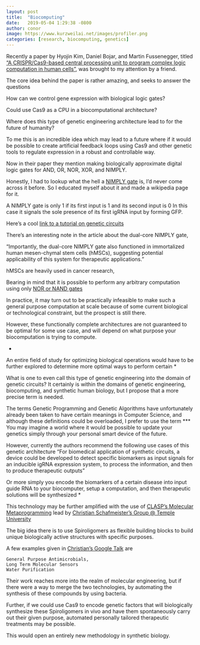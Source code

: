 ```yaml
---
layout: post
title:  "Biocomputing"
date:   2019-05-04 1:29:38 -0800
author: conor
image: https://www.kurzweilai.net/images/profiler.png
categories: [research, biocomputing, genetics]
---
```


Recently a paper by Hyojin Kim, Daniel Bojar, and Martin Fussenegger, titled
 [“A CRISPR/Cas9-based central processing unit to program complex logic computation in human cells”](https://www.pnas.org/content/116/15/7214), was brought to my attention by a friend.

The core idea behind the paper is rather amazing, and seeks to answer the questions

How can we control gene expression with biological logic gates?

Could use Cas9 as a CPU in a biocomputational architecture?

Where does this type of genetic engineering architecture lead to for the future of humanity?

To me this is an incredible idea which may lead to a future where if it would be possible to create artificial feedback loops using Cas9 and other genetic tools to regulate expression in a robust and controllable way.

Now in their paper they mention making biologically approximate digital logic gates for AND, OR, NOR, XOR, and NIMPLY.

Honestly, I had to lookup what the hell a [NIMPLY gate](https://en.wikipedia.org/wiki/NIMPLY_gate) is, I’d never come across it before.
So I educated myself about it and made a wikipedia page for it.

A NIMPLY gate is only 1 if its first input is 1 and its second input is 0
In this case it signals the sole presence of its first igRNA input by forming GFP.

Here’s a cool [link to a tutorial on genetic circuits](http://www2.cds.caltech.edu/~murray/waitwhat/tutorial.html)

There’s an interesting note in the article about the dual-core NIMPLY gate, 

“Importantly, the dual-core NIMPLY gate also functioned in immortalized human mesen-chymal stem cells (hMSCs), suggesting potential applicability of this system for therapeutic applications.”

hMSCs are heavily used in cancer research, 

Bearing in mind that it is possible to perform any arbitrary computation using only [NOR or NAND gates](https://en.wikipedia.org/wiki/Functional_completeness)


In practice, it may turn out to be practically infeasible to make such a general purpose computation at scale because of some current biological or technological constraint, but the prospect is still there.

However, these functionally complete architectures are not guaranteed to be optimal for some use case, and will depend on what purpose your biocomputation is trying to compute.

*

An entire field of study for optimizing biological operations would have to be further explored to determine more optimal ways to perform certain *

What is one to even call this type of genetic engineering into the domain of genetic circuits?
It certainly is within the domains of genetic engineering, biocomputing, and synthetic human biology, but I propose that a more precise term is needed.

The terms Genetic Programming and Genetic Algorithms have unfortunately already been taken to have certain meanings in Computer Science, and although these definitions could be overloaded, I prefer to use the term ***
You may imagine a world where it would be possible to update your genetics simply through your personal smart device of the future.


However, currently the authors recommend the following use cases of this genetic architecture
“For biomedical application of synthetic circuits, a device could be developed to detect specific biomarkers as input signals for an inducible igRNA expression system, to process the information, and then to produce therapeutic outputs” 

Or more simply you encode the biomarkers of a certain disease into input guide RNA to your biocomputer, setup a computation, and then therapeutic solutions will be synthesized *

This technology may be further amplified with the use of [CLASP’s Molecular Metaprogramming](https://github.com/clasp-developers/clasp)
lead by [Christian Schafmeister’s Group @ Temple University](https://chem.cst.temple.edu/schafmeister.html)

The big idea there is to use Spiroligomers as flexible building blocks to build unique biologically active structures with specific purposes.

A few examples given in [Christian’s Google Talk](https://www.youtube.com/watch?v=8X69_42Mj-g) are 

    General Purpose Antimicrobials,
    Long Term Molecular Sensors
    Water Purification 

Their work reaches more into the realm of molecular engineering, but if there were a way to merge the two technologies, by automating the synthesis of these compounds by using bacteria.

Further, if we could use Cas9 to encode genetic factors that will biologically synthesize these Spiroligomers in vivo and have them spontaneously carry out their given purpose, automated personally tailored therapeutic treatments may be possible.

This would open an entirely new methodology in synthetic biology.








